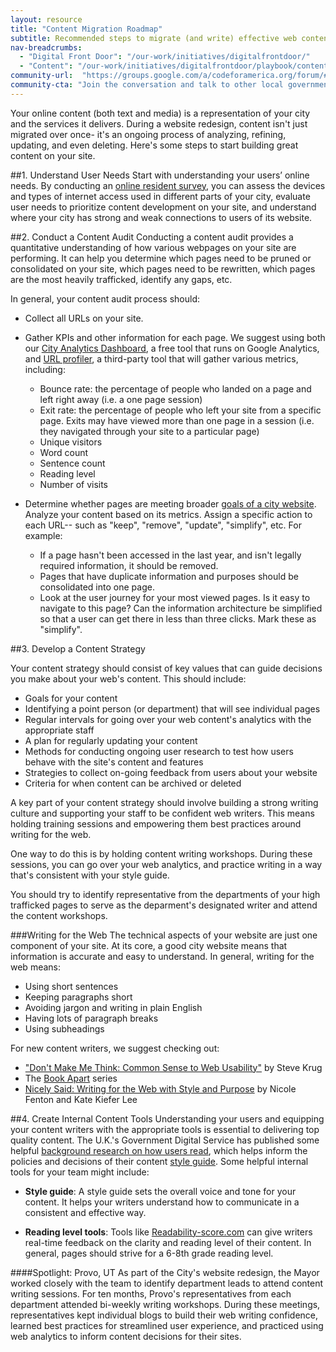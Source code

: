 ```yaml
---
layout: resource
title: "Content Migration Roadmap"
subtitle: Recommended steps to migrate (and write) effective web content
nav-breadcrumbs:
  - "Digital Front Door": "/our-work/initiatives/digitalfrontdoor/"
  - "Content": "/our-work/initiatives/digitalfrontdoor/playbook/content/"
community-url:	"https://groups.google.com/a/codeforamerica.org/forum/#!forum/digital-front-door"
community-cta: "Join the conversation and talk to other local government staff in our Digital Front Door community."
---
```


Your online content (both text and media) is a representation of your city and the services it delivers. During a website redesign, content isn't just migrated over once- it's an ongoing process of analyzing, refining, updating, and even deleting. Here's some steps to start building great content on your site. 

##1. Understand User Needs
Start with understanding your users’ online needs. By conducting an [online resident survey](http://www.codeforamerica.org/our-work/initiatives/digitalfrontdoor/playbook/user-needs/run-a-resident-survey.html), you can assess the devices and types of internet access used in different parts of your city, evaluate user needs to prioritize content development on your site, and understand where your city has strong and weak connections to users of its website. 

##2. Conduct a Content Audit
Conducting a content audit provides a quantitative understanding of how various webpages on your site are performing. It can help you determine which pages need to be pruned or consolidated on your site, which pages need to be rewritten, which pages are the most heavily trafficked, identify any gaps, etc. 

In general, your content audit process should: 

* Collect all URLs on your site. 
* Gather KPIs and other information for each page. We suggest using both our [City Analytics Dashboard](https://www.codeforamerica.org/apps/city-analytics-dashboard/), a free tool that runs on Google Analytics, and [URL profiler](http://urlprofiler.com/), a third-party tool that will gather various metrics, including:
	* Bounce rate: the percentage of people who landed on a page and left right away (i.e. a one page session)
	* Exit rate: the percentage of people who left your site from a specific page. Exits may have viewed more than one page in a session (i.e. they navigated through your site to a particular page)
	* Unique visitors
	* Word count
	* Sentence count
	* Reading level
	* Number of visits 
   
* Determine whether pages are meeting broader [goals of a city website](http://www.codeforamerica.org/our-work/initiatives/digitalfrontdoor/playbook/user-needs/what-should-city-website-do.html). Analyze your content based on its metrics. Assign a specific action to each URL-- such as "keep", "remove", "update", "simplify", etc. For example:
	* If a page hasn't been accessed in the last year, and isn't legally required information, it should be removed. 
	* Pages that have duplicate information and purposes should be consolidated into one page. 
	* Look at the user journey for your most viewed pages. Is it easy to navigate to this page? Can the information architecture be simplified so that a user can get there in less than three clicks. Mark these as "simplify".

##3. Develop a Content Strategy 

Your content strategy should consist of key values that can guide decisions you make about your web's content. This should include: 

* Goals for your content
* Identifying a point person (or department) that will see individual pages
* Regular intervals for going over your web content's analytics with the appropriate staff
* A plan for regularly updating your content
* Methods for conducting ongoing user research to test how users behave with the site's content and features
* Strategies to collect on-going feedback from users about your website
* Criteria for when content can be archived or deleted 

A key part of your content strategy should involve building a strong writing culture and supporting your staff to be confident web writers. This means holding training sessions and empowering them best practices around writing for the web.  

One way to do this is by holding content writing workshops. During these sessions, you can go over your web analytics, and practice writing in a way that's consistent with your style guide. 

You should try to identify representative from the departments of your high trafficked pages to serve as the deparment's designated writer and attend the content workshops. 

###Writing for the Web 
The technical aspects of your website are just one component of your site. At its core, a good city website means that information is accurate and easy to understand. In general, writing for the web means:  

* Using short sentences
* Keeping paragraphs short
* Avoiding jargon and writing in plain English
* Having lots of paragraph breaks
* Using subheadings

For new content writers, we suggest checking out: 

* ["Don't Make Me Think: Common Sense to Web Usability"](http://www.indusvalley.edu.pk/library/e%20books/Don%27t%20Make%20Me%20Think%20%20A%20Common%20Sense%20Approach%20To%20Web%20Usability.pdf) by Steve Krug
* The [Book Apart](http://abookapart.com/) series 
* [Nicely Said: Writing for the Web with Style and Purpose](http://www.nicelysaid.co/) by Nicole Fenton and Kate Kiefer Lee


##4. Create Internal Content Tools
Understanding your users and equipping your content writers with the appropriate tools is essential to delivering top quality content. The U.K.'s Government Digital Service has published some helpful [background research on how users read](https://www.gov.uk/service-manual/user-centred-design/how-users-read.html
), which helps inform the policies and decisions of their content [style guide](https://www.gov.uk/guidance/style-guide/a-to-z-of-gov-uk-style). Some helpful internal tools for your team might include:

* **Style guide**: A style guide sets the overall voice and tone for your content. It helps your writers understand how to communicate in a consistent and effective way. 
		
* **Reading level tools**: Tools like [Readability-score.com](https://readability-score.com/) can give writers real-time feedback on the clarity and reading level of their content. In general, pages should strive for a 6-8th grade reading level. 

 

####Spotlight: Provo, UT
As part of the City's website redesign, the Mayor worked closely with the team to identify department leads to attend content writing sessions. For ten months, Provo's representatives from each department attended bi-weekly writing workshops. During these meetings, representatives kept individual blogs to build their web writing confidence, learned best practices for streamlined user experience, and practiced using web analytics to inform content decisions for their sites. 




